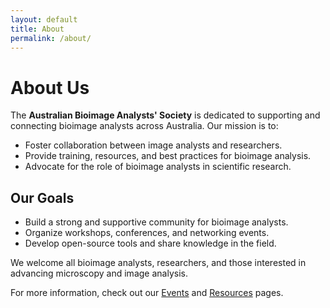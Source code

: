 ```yaml
---
layout: default
title: About
permalink: /about/
---
```


# About Us

The **Australian Bioimage Analysts' Society** is dedicated to supporting and connecting bioimage analysts across Australia. Our mission is to:

- Foster collaboration between image analysts and researchers.
- Provide training, resources, and best practices for bioimage analysis.
- Advocate for the role of bioimage analysts in scientific research.

## Our Goals

- Build a strong and supportive community for bioimage analysts.
- Organize workshops, conferences, and networking events.
- Develop open-source tools and share knowledge in the field.

We welcome all bioimage analysts, researchers, and those interested in advancing microscopy and image analysis.

For more information, check out our [Events](/events/) and [Resources](/resources/) pages.
